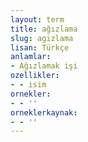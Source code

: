 ```yaml
---
layout: term
title: ağızlama
slug: agizlama
lisan: Türkçe
anlamlar:
- Ağızlamak işi
ozellikler:
- - isim
ornekler:
- - ''
orneklerkaynak:
- - ''
---
```

